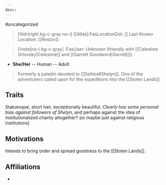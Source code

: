 ```yaml
---
desc:
---
```

#uncategorized
>[!tldr|right bg-c-gray no-i] [[Atlas|:FasLocationDot: ]] Last Known Location: [[Restov]]

>[!note|no-i bg-c-gray] :FasUser: Unknown (friendly with [[Celestine Orlovsky|Celestine]] and [[Garrett Goodword|Garrett]])

- **She/Her** -- Human -- Adult

>Formerly a paladin devoted to [[Deities#Shelyn]]. One of the adventurers called upon for the expeditions into the [[Stolen Lands]].

## Traits
Statuesque, short hair, exceptionally beautiful. *Clearly has some personal bias against followers of Shelyn*, and perhaps against the idea of institutionalized charity altogether? (or maybe just against religious institutions)

## Motivations
Intends to bring order and spread goodness to the [[Stolen Lands]]. 

## Affiliations
- 